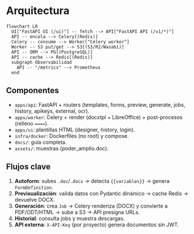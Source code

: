 # Arquitectura

```mermaid
flowchart LR
  UI["FastAPI UI (/ui)"] -- fetch --> API["FastAPI API (/v1/*)"]
  API -- encola --> Celery[(Redis)]
  Celery -- consume --> Worker["Celery worker"]
  Worker -- S3 put/get --> S3[(S3/R2/Wasabi)]
  API -- ORM --> PG[(PostgreSQL)]
  API -- cache --> Redis[(Redis)]
  subgraph Observabilidad
    API -- "/metrics" --> Prometheus
  end
```

## Componentes
- `apps/api`: FastAPI + routers (templates, forms, preview, generate, jobs, history, apikeys, external, ocr).
- `apps/worker`: Celery + render (docxtpl + LibreOffice) + post-procesos (relleno `====`).
- `apps/ui`: plantillas HTML (designer, history, login).
- `infra/docker`: Dockerfiles (no root) y compose.
- `docs/`: guía completa.
- `assets/`: muestras (poder_amplio.doc).

## Flujos clave
1. **Autoform**: subes `.doc`/`.docx` → detecta `{{variables}}` → genera `FormDefinition`.
2. **Previsualización**: valida datos con Pydantic dinámico → cache Redis → devuelve DOCX.
3. **Generación**: crea `Job` → Celery renderiza (DOCX) y convierte a PDF/ODT/HTML → sube a S3 → API presigna URLs.
4. **Historial**: consulta jobs y muestra descargas.
5. **API externa**: `X-API-Key` (por proyecto) genera documentos sin JWT.
